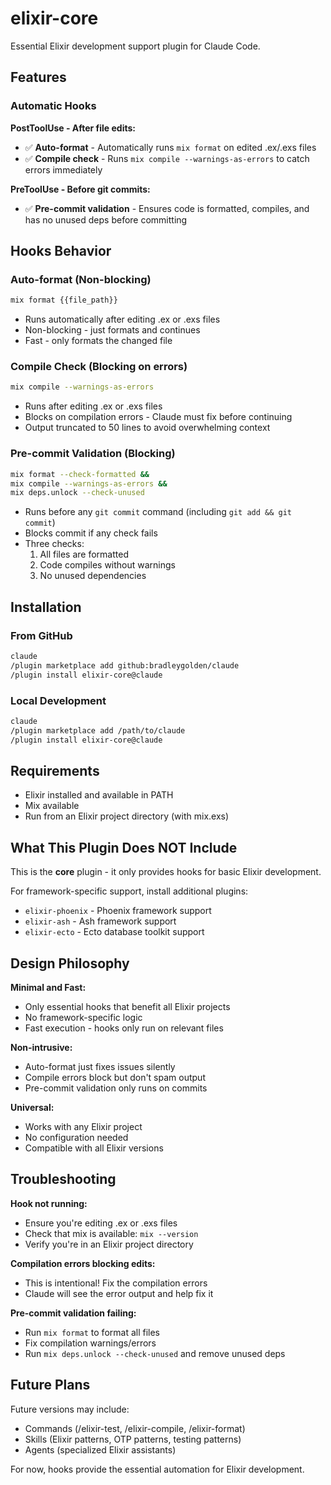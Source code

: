 # elixir-core

Essential Elixir development support plugin for Claude Code.

## Features

### Automatic Hooks

**PostToolUse - After file edits:**
- ✅ **Auto-format** - Automatically runs `mix format` on edited .ex/.exs files
- ✅ **Compile check** - Runs `mix compile --warnings-as-errors` to catch errors immediately

**PreToolUse - Before git commits:**
- ✅ **Pre-commit validation** - Ensures code is formatted, compiles, and has no unused deps before committing

## Hooks Behavior

### Auto-format (Non-blocking)
```bash
mix format {{file_path}}
```
- Runs automatically after editing .ex or .exs files
- Non-blocking - just formats and continues
- Fast - only formats the changed file

### Compile Check (Blocking on errors)
```bash
mix compile --warnings-as-errors
```
- Runs after editing .ex or .exs files
- Blocks on compilation errors - Claude must fix before continuing
- Output truncated to 50 lines to avoid overwhelming context

### Pre-commit Validation (Blocking)
```bash
mix format --check-formatted &&
mix compile --warnings-as-errors &&
mix deps.unlock --check-unused
```
- Runs before any `git commit` command (including `git add && git commit`)
- Blocks commit if any check fails
- Three checks:
  1. All files are formatted
  2. Code compiles without warnings
  3. No unused dependencies

## Installation

### From GitHub
```bash
claude
/plugin marketplace add github:bradleygolden/claude
/plugin install elixir-core@claude
```

### Local Development
```bash
claude
/plugin marketplace add /path/to/claude
/plugin install elixir-core@claude
```

## Requirements

- Elixir installed and available in PATH
- Mix available
- Run from an Elixir project directory (with mix.exs)

## What This Plugin Does NOT Include

This is the **core** plugin - it only provides hooks for basic Elixir development.

For framework-specific support, install additional plugins:
- `elixir-phoenix` - Phoenix framework support
- `elixir-ash` - Ash framework support
- `elixir-ecto` - Ecto database toolkit support

## Design Philosophy

**Minimal and Fast:**
- Only essential hooks that benefit all Elixir projects
- No framework-specific logic
- Fast execution - hooks only run on relevant files

**Non-intrusive:**
- Auto-format just fixes issues silently
- Compile errors block but don't spam output
- Pre-commit validation only runs on commits

**Universal:**
- Works with any Elixir project
- No configuration needed
- Compatible with all Elixir versions

## Troubleshooting

**Hook not running:**
- Ensure you're editing .ex or .exs files
- Check that mix is available: `mix --version`
- Verify you're in an Elixir project directory

**Compilation errors blocking edits:**
- This is intentional! Fix the compilation errors
- Claude will see the error output and help fix it

**Pre-commit validation failing:**
- Run `mix format` to format all files
- Fix compilation warnings/errors
- Run `mix deps.unlock --check-unused` and remove unused deps

## Future Plans

Future versions may include:
- Commands (/elixir-test, /elixir-compile, /elixir-format)
- Skills (Elixir patterns, OTP patterns, testing patterns)
- Agents (specialized Elixir assistants)

For now, hooks provide the essential automation for Elixir development.
